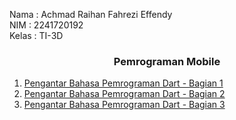 Nama   : Achmad Raihan Fahrezi Effendy \
NIM    : 2241720192 \
Kelas  : TI-3D

<h3 style="text-align: center; font-weight: bold;">
Pemrograman Mobile
</h3>

1. [Pengantar Bahasa Pemrograman Dart - Bagian 1](/pertemuan_2/README.md) 
2. [Pengantar Bahasa Pemrograman Dart - Bagian 2](/pertemuan_3/README.md) 
3. [Pengantar Bahasa Pemrograman Dart - Bagian 3](/pertemuan_4/README.md) 